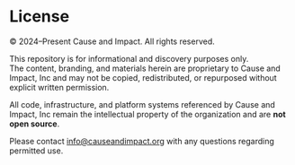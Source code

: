 # License

© 2024–Present Cause and Impact. All rights reserved.

This repository is for informational and discovery purposes only.  
The content, branding, and materials herein are proprietary to Cause and Impact, Inc and may not be copied, redistributed, or repurposed without explicit written permission.

All code, infrastructure, and platform systems referenced by Cause and Impact, Inc remain the intellectual property of the organization and are **not open source**.

Please contact [info@causeandimpact.org](mailto:info@causeandimpact.org) with any questions regarding permitted use.
